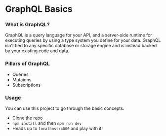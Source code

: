 # GraphQL Basics

### What is GraphQL?
GraphQL is a query language for your API, and a server-side runtime for executing queries by using a type system you define for your data. GraphQL isn't tied to any specific database or storage engine and is instead backed by your existing code and data.


### Pillars of GraphQL
- Queries
- Mutaions
- Subscriptions

### Usage

You can use this project to go through the basic concepts. 
- Clone the repo
- `npm install` and then `npm run dev`
- Heads up to `localhost:4000` and play with it!
